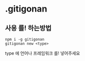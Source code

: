 # .gitigonan

## 사용 를! 하는방법
```
npm i -g gitigonan
gitigonan new <type>
```
type 에 언어나 프레임워크 를! 넣어주세요
